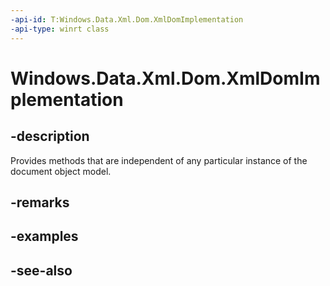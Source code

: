 ```yaml
---
-api-id: T:Windows.Data.Xml.Dom.XmlDomImplementation
-api-type: winrt class
---
```


<!-- Class syntax.
public class XmlDomImplementation : Windows.Data.Xml.Dom.IXmlDomImplementation
-->

# Windows.Data.Xml.Dom.XmlDomImplementation

## -description
Provides methods that are independent of any particular instance of the document object model.

## -remarks

## -examples

## -see-also